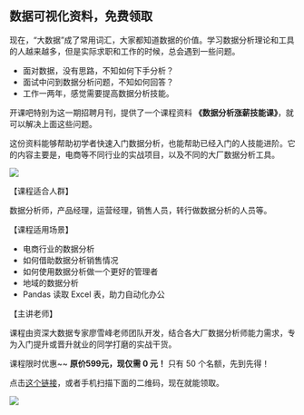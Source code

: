 ## 数据可视化资料，免费领取

现在，“大数据”成了常用词汇，大家都知道数据的价值。学习数据分析理论和工具的人越来越多，但是实际求职和工作的时候，总会遇到一些问题。

- 面对数据，没有思路，不知如何下手分析？ 
- 面试中问到数据分析问题，不知如何回答？ 
- 工作一两年，感觉需要提高数据分析技能。

开课吧特别为这一期招聘月刊，提供了一个课程资料 **《数据分析涨薪技能课》**，就可以解决上面这些问题。

这份资料能够帮助初学者快速入门数据分析，也能帮助已经入门的人技能进阶。它的内容主要是，电商等不同行业的实战项目，以及不同的大厂数据分析工具。

![](https://www.wangbase.com/blogimg/asset/202010/bg2020102517.jpg)

【课程适合人群】

数据分析师，产品经理，运营经理，销售人员，转行做数据分析的人员等。

【课程适用场景】

- 电商行业的数据分析
- 如何借助数据分析销售情况
- 如何使用数据分析做一个更好的管理者
- 地域的数据分析
- Pandas 读取 Excel 表，助力自动化办公

【主讲老师】

课程由资深大数据专家廖雪峰老师团队开发，结合各大厂数据分析师能力需求，专为入门提升或晋升就业的同学打磨的实战干货。

课程限时优惠~~ **原价599元，现仅需  0 元！** 只有 50 个名额，先到先得！

点击[这个链接](https://wx.kaikeba.com/vip_course/vbfu45tmde/qat6xb5kso?tenant=wx5046bc7413796142)，或者手机扫描下面的二维码，现在就能领取。

![](https://www.wangbase.com/blogimg/asset/202010/bg2020102515.jpg)
